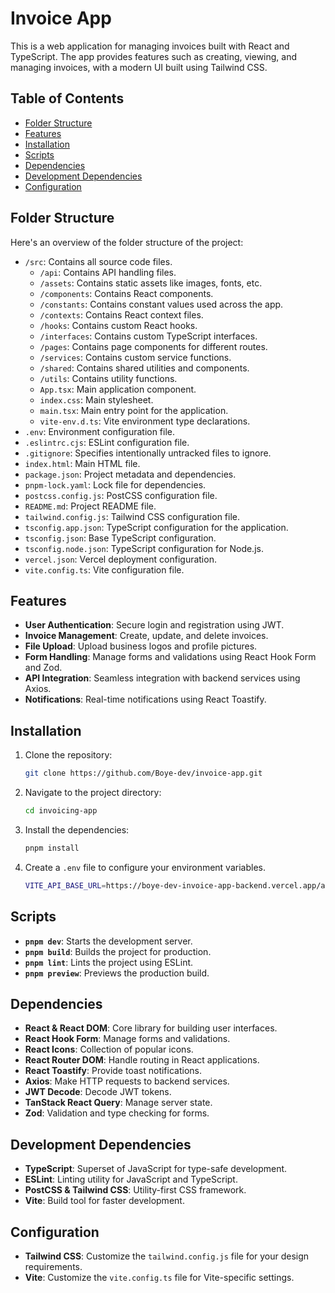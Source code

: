 # Invoice App

This is a web application for managing invoices built with React and TypeScript. The app provides features such as creating, viewing, and managing invoices, with a modern UI built using Tailwind CSS.

## Table of Contents

- [Folder Structure](#folder-structure)
- [Features](#features)
- [Installation](#installation)
- [Scripts](#scripts)
- [Dependencies](#dependencies)
- [Development Dependencies](#development-dependencies)
- [Configuration](#configuration)

## Folder Structure

Here's an overview of the folder structure of the project:

- `/src`: Contains all source code files.
  - `/api`: Contains API handling files.
  - `/assets`: Contains static assets like images, fonts, etc.
  - `/components`: Contains React components.
  - `/constants`: Contains constant values used across the app.
  - `/contexts`: Contains React context files.
  - `/hooks`: Contains custom React hooks.
  - `/interfaces`: Contains custom TypeScript interfaces.
  - `/pages`: Contains page components for different routes.
  - `/services`: Contains custom service functions.
  - `/shared`: Contains shared utilities and components.
  - `/utils`: Contains utility functions.
  - `App.tsx`: Main application component.
  - `index.css`: Main stylesheet.
  - `main.tsx`: Main entry point for the application.
  - `vite-env.d.ts`: Vite environment type declarations.
- `.env`: Environment configuration file.
- `.eslintrc.cjs`: ESLint configuration file.
- `.gitignore`: Specifies intentionally untracked files to ignore.
- `index.html`: Main HTML file.
- `package.json`: Project metadata and dependencies.
- `pnpm-lock.yaml`: Lock file for dependencies.
- `postcss.config.js`: PostCSS configuration file.
- `README.md`: Project README file.
- `tailwind.config.js`: Tailwind CSS configuration file.
- `tsconfig.app.json`: TypeScript configuration for the application.
- `tsconfig.json`: Base TypeScript configuration.
- `tsconfig.node.json`: TypeScript configuration for Node.js.
- `vercel.json`: Vercel deployment configuration.
- `vite.config.ts`: Vite configuration file.

## Features

- **User Authentication**: Secure login and registration using JWT.
- **Invoice Management**: Create, update, and delete invoices.
- **File Upload**: Upload business logos and profile pictures.
- **Form Handling**: Manage forms and validations using React Hook Form and Zod.
- **API Integration**: Seamless integration with backend services using Axios.
- **Notifications**: Real-time notifications using React Toastify.

## Installation

1. Clone the repository:

   ```bash
   git clone https://github.com/Boye-dev/invoice-app.git
   ```
   
2. Navigate to the project directory:

   ```bash
   cd invoicing-app
   ```

3. Install the dependencies:

   ```bash
   pnpm install
   ```

5. Create a `.env` file to configure your environment variables.

   ```bash
   VITE_API_BASE_URL=https://boye-dev-invoice-app-backend.vercel.app/api
   ```


## Scripts

- **`pnpm dev`**: Starts the development server.
- **`pnpm build`**: Builds the project for production.
- **`pnpm lint`**: Lints the project using ESLint.
- **`pnpm preview`**: Previews the production build.

## Dependencies

- **React & React DOM**: Core library for building user interfaces.
- **React Hook Form**: Manage forms and validations.
- **React Icons**: Collection of popular icons.
- **React Router DOM**: Handle routing in React applications.
- **React Toastify**: Provide toast notifications.
- **Axios**: Make HTTP requests to backend services.
- **JWT Decode**: Decode JWT tokens.
- **TanStack React Query**: Manage server state.
- **Zod**: Validation and type checking for forms.

## Development Dependencies

- **TypeScript**: Superset of JavaScript for type-safe development.
- **ESLint**: Linting utility for JavaScript and TypeScript.
- **PostCSS & Tailwind CSS**: Utility-first CSS framework.
- **Vite**: Build tool for faster development.

## Configuration

- **Tailwind CSS**: Customize the `tailwind.config.js` file for your design requirements.
- **Vite**: Customize the `vite.config.ts` file for Vite-specific settings.

